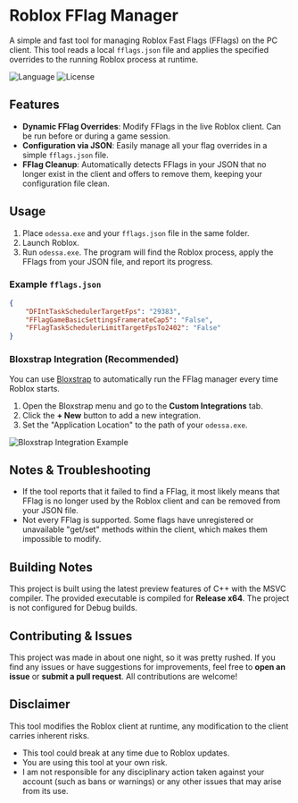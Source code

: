 # Roblox FFlag Manager

A simple and fast tool for managing Roblox Fast Flags (FFlags) on the PC client. This tool reads a local `fflags.json` file and applies the specified overrides to the running Roblox process at runtime.

![Language](https://img.shields.io/badge/language-C%2B%2B-blue)
![License](https://img.shields.io/badge/license-MIT-green)

## Features

- **Dynamic FFlag Overrides**: Modify FFlags in the live Roblox client. Can be run before or during a game session.
- **Configuration via JSON**: Easily manage all your flag overrides in a simple `fflags.json` file.
- **FFlag Cleanup**: Automatically detects FFlags in your JSON that no longer exist in the client and offers to remove them, keeping your configuration file clean.

## Usage

1.  Place `odessa.exe` and your `fflags.json` file in the same folder.
2.  Launch Roblox.
3.  Run `odessa.exe`. The program will find the Roblox process, apply the FFlags from your JSON file, and report its progress.

### Example `fflags.json`

```json
{
    "DFIntTaskSchedulerTargetFps": "29383",
    "FFlagGameBasicSettingsFramerateCap5": "False",
    "FFlagTaskSchedulerLimitTargetFpsTo2402": "False"
}
```

### Bloxstrap Integration (Recommended)

You can use [Bloxstrap](https://github.com/pizzaboxer/bloxstrap) to automatically run the FFlag manager every time Roblox starts.

1.  Open the Bloxstrap menu and go to the **Custom Integrations** tab.
2.  Click the **+ New** button to add a new integration.
3.  Set the "Application Location" to the path of your `odessa.exe`.

![Bloxstrap Integration Example](https://files.catbox.moe/kkmy36.png)

## Notes & Troubleshooting

-   If the tool reports that it failed to find a FFlag, it most likely means that FFlag is no longer used by the Roblox client and can be removed from your JSON file.
-   Not every FFlag is supported. Some flags have unregistered or unavailable "get/set" methods within the client, which makes them impossible to modify.

## Building Notes

This project is built using the latest preview features of C++ with the MSVC compiler. The provided executable is compiled for **Release x64**. The project is not configured for Debug builds.

## Contributing & Issues

This project was made in about one night, so it was pretty rushed. If you find any issues or have suggestions for improvements, feel free to **open an issue** or **submit a pull request**. All contributions are welcome!

## Disclaimer

This tool modifies the Roblox client at runtime, any modification to the client carries inherent risks.

-   This tool could break at any time due to Roblox updates.
-   You are using this tool at your own risk.
-   I am not responsible for any disciplinary action taken against your account (such as bans or warnings) or any other issues that may arise from its use.
